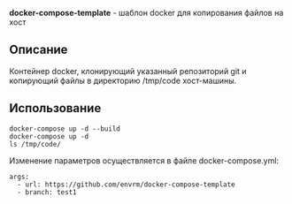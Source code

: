 **docker-compose-template** - шаблон docker для копирования файлов на хост

## Описание

Контейнер docker, клонирующий указанный репозиторий git и копирующий файлы в
директорию /tmp/code хост-машины.

## Использование

    docker-compose up -d --build
    docker-compose up -d
    ls /tmp/code/

Изменение параметров осуществляется в файле docker-compose.yml:

    args:
      - url: https://github.com/envrm/docker-compose-template
      - branch: test1

